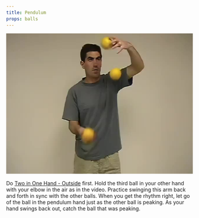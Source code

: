 ```yaml
---
title: Pendulum
props: balls
---
```


![Pendulum](/site/videos/poster/pendulum.jpg)

Do [Two in One Hand - Outside](/site/en/twoinonehand-outside/README.md) first. Hold the third ball in your other 
hand with your elbow in the air as in the video. Practice swinging this arm back and forth in sync 
with the other balls. When you get the rhythm right, let go of the ball in the pendulum hand just as 
the other ball is peaking. As your hand swings back out, catch the ball that was peaking.

